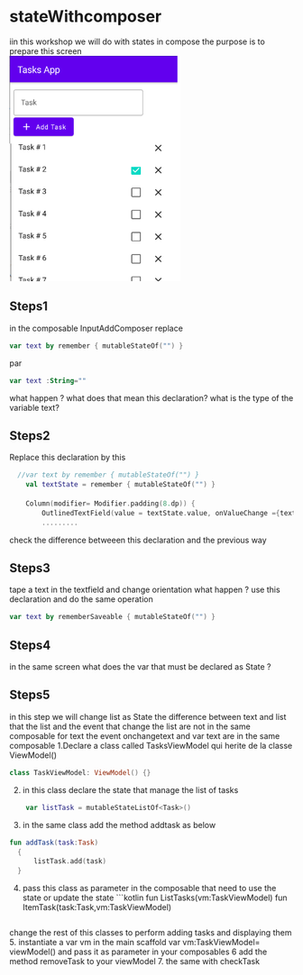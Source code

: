 # stateWithcomposer
iin this workshop we will do with states in compose 
the purpose is to prepare this screen <br>
<img src="https://github.com/mouniraz/stateawithcoposer/blob/main/screentp1.png" height=400/>
## Steps1
in the composable InputAddComposer
replace 
```kotlin
var text by remember { mutableStateOf("") }
```
par
```kotlin
var text :String=""
```
what happen ? what does that mean this declaration? what is the type of the variable text?
## Steps2 

Replace this declaration by this
```kotlin
  //var text by remember { mutableStateOf("") }
    val textState = remember { mutableStateOf("") }

    Column(modifier= Modifier.padding(8.dp)) {
        OutlinedTextField(value = textState.value, onValueChange ={textState.value=it}, label = { Text("Task") },)
        .........
 ```
check the difference betweeen this declaration and the previous way
## Steps3
tape a text in the textfield and change orientation what happen ?
use this declaration and do the same operation
```kotlin
var text by rememberSaveable { mutableStateOf("") }
```
## Steps4
in the same screen what does the var that must be declared as State ?

## Steps5
in this step we will change list<Task> as State 
the difference between text and list that the list and the event that change the list are not in the same composable
 for text the event onchangetext and var text are in the same composable
  1.Declare a class called TasksViewModel qui herite de la classe ViewModel()
  
  ```kotlin
  class TaskViewModel: ViewModel() {}
  ```
  2. in this class declare the state that manage the list of tasks
  ```kotlin
      var listTask = mutableStateListOf<Task>()
  ```
  3. in the same class add the method addtask as below
    
  ```kotlin
  fun addTask(task:Task)
    {
        listTask.add(task)
    }
   ```
   4. pass this class as parameter in the composable that need to use the state or update the state 
    ```kotlin
      fun ListTasks(vm:TaskViewModel)
      fun ItemTask(task:Task,vm:TaskViewModel)
      ```
  change the rest of this classes to perform adding tasks and displaying them
  5. instantiate a var vm in the main scaffold 
      var vm:TaskViewModel= viewModel()
  and pass it as parameter in your composables
  6 add the method removeTask to your viewModel 
  7. the same with checkTask 
  
